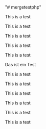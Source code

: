 "# mergetestphp" 

This is a test

This is a test

This is a test

This is a test

This is a test

Das ist ein Test

This is a test

This is a test

This is a test

This is a test

This is a test

This is a test
